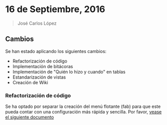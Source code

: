 # 16 de Septiembre, 2016
> José Carlos López

## Cambios

Se han estado aplicando los siguientes cambios:

- Refactorización de código
- Implementación de bitácoras
- Implementación de "Quién lo hizo y cuando" en tablas
- Estandarización de vistas
- Creación de Wiki

### Refactorización de código

Se ha optado por separar la creación del menú flotante (fab) para que
este pueda contar con una configuración más rápida y sencilla.
Por favor, [vease el siguiente documento](https://github.com/apexJCL/ctt/wiki/layouts)
